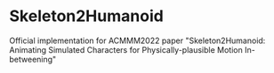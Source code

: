 # Skeleton2Humanoid

Official implementation for ACMMM2022 paper "Skeleton2Humanoid: Animating Simulated Characters for
Physically-plausible Motion In-betweening"
